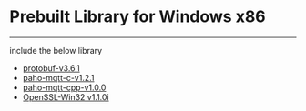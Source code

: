 # Prebuilt Library for Windows x86

***
include the below library
* [protobuf-v3.6.1](https://github.com/protocolbuffers/protobuf/releases/download/v3.6.1/protobuf-cpp-3.6.1.zip)
* [paho-mqtt-c-v1.2.1](https://github.com/eclipse/paho.mqtt.c/archive/v1.2.1.zip)
* [paho-mqtt-cpp-v1.0.0](https://github.com/eclipse/paho.mqtt.cpp/archive/v1.0.0.zip)
* [OpenSSL-Win32 v1.1.0i](https://slproweb.com/download/Win32OpenSSL-1_1_0i.exe)
